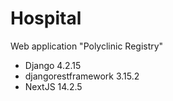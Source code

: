 # Hospital

Web application "Polyclinic Registry"

- Django 4.2.15
- djangorestframework 3.15.2
- NextJS 14.2.5
